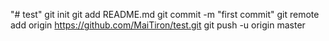 "# test"  git init git add README.md git commit -m "first commit" git remote add origin https://github.com/MaiTiron/test.git git push -u origin master
